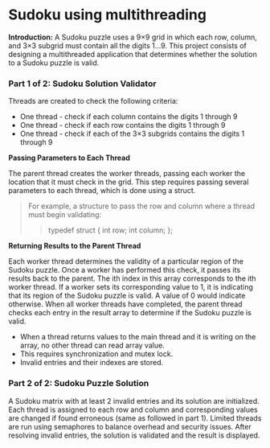 # Sudoku using multithreading

**Introduction:**
A Sudoku puzzle uses a 9×9 grid in which each row, column, and 3×3 subgrid must contain all the digits 1...9.
This project consists of designing a multithreaded application that determines whether the solution to a Sudoku puzzle is valid.

### Part 1 of 2: Sudoku Solution Validator
Threads are created to check the following criteria:
* One thread - check if each column contains the digits 1 through 9
* One thread - check if each row contains the digits 1 through 9
* One thread - check if each of the 3×3 subgrids contains the digits 1 through 9

**Passing Parameters to Each Thread**

The parent thread creates the worker threads, passing each worker the location that it must check in the grid. This step requires passing several parameters to each thread, which is done using a struct.
> For example, a structure to pass the row and column where a thread must begin validating:
>> typedef struct {
>> int row;
>> int column;
>> };

**Returning Results to the Parent Thread**

Each worker thread determines the validity of a particular region of the Sudoku puzzle. Once a worker has performed this check, it passes its results back to the parent. The ith index in this array corresponds to the ith worker thread. If a worker sets its corresponding value to 1, it is indicating that its region of the Sudoku puzzle is valid. A value of 0 would indicate otherwise.
When all worker threads have completed, the parent thread checks each entry in the result array to determine if the Sudoku puzzle is valid.
* When a thread returns values to the main thread and it is writing on the array, no other thread can read array value.
* This requires synchronization and mutex lock.
* Invalid entries and their indexes are stored.

### Part 2 of 2: Sudoku Puzzle Solution
A Sudoku matrix with at least 2 invalid entries and its solution are initialized. Each thread is assigned to each row and column and corresponding values are changed if found erroneous (same as followed in part 1). 
Limited threads are run using semaphores to balance overhead and security issues.
After resolving invalid entries, the solution is validated and the result is displayed.

